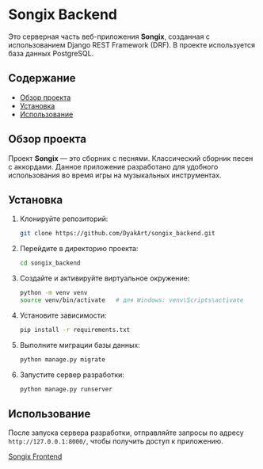 # Songix Backend

Это серверная часть веб-приложения **Songix**, созданная с использованием Django REST Framework (DRF). В проекте используется база данных PostgreSQL.

## Содержание
- [Обзор проекта](#обзор-проекта)
- [Установка](#установка)
- [Использование](#использование)

## Обзор проекта
Проект **Songix** — это сборник с песнями. Классический сборник песен с аккордами. Данное приложение разработано для удобного использования во время игры на музыкальных инструментах.

## Установка
1. Клонируйте репозиторий:
   ```bash
   git clone https://github.com/DyakArt/songix_backend.git
   ```
2. Перейдите в директорию проекта:
   ```bash
   cd songix_backend
   ```
3. Создайте и активируйте виртуальное окружение:
   ```bash
   python -m venv venv
   source venv/bin/activate   # для Windows: venv\Scripts\activate
   ```
4. Установите зависимости:
   ```bash
   pip install -r requirements.txt
   ```
5. Выполните миграции базы данных:
   ```bash
   python manage.py migrate
   ```
6. Запустите сервер разработки:
   ```bash
   python manage.py runserver
   ```

## Использование
После запуска сервера разработки, отправляйте запросы по адресу `http://127.0.0.1:8000/`, чтобы получить доступ к приложению.

[Songix Frontend](https://github.com/vladkrakhmalev/Songix)
